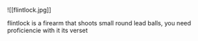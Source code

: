 ![[flintlock.jpg]]

flintlock is a firearm that shoots small round lead balls, you need proficiencie with it
its verset